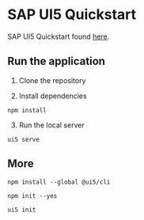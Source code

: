 # SAP UI5 Quickstart

SAP UI5 Quickstart found [here](https://sapui5.hana.ondemand.com/#/topic/592f36fd077b45349a67dcb3efb46ab1).

## Run the application

1. Clone the repository

2. Install dependencies

```
npm install
```

3. Run the local server

```
ui5 serve
```

## More

```
npm install --global @ui5/cli

npm init --yes

ui5 init    
```
